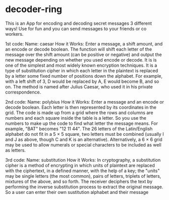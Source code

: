 # decoder-ring

This is an App for encoding and decoding secret messages 3 different ways!
Use for fun and you can send messages to your friends or co workers.

1st code:
Name: caesar
How it Works: Enter a message, a shift amount, and an encode or decode boolean.
              The function will shift each letter of the message over the shift amount (can be positive or negative)
              and output the new message depending on whether you used encode or decode. It is is one of the 
              simplest and most widely known encryption techniques. It is a type of substitution 
              cipher in which each letter in the plaintext is replaced by a letter some fixed number of positions 
              down the alphabet. For example, with a left shift of 3, D would be replaced by A, E would become B, 
              and so on. The method is named after Julius Caesar, who used it in his private correspondence.
          
2nd code:
Name: polybius
How it Works: Enter a message and an encode or decode boolean.
              Each letter is then represented by its coordinates in the grid. 
              The code is made up from a grid where the rows and columns are numbers and each square inside the table
              is a letter. So you use the numbers to make up the code to find what letter the message means.
              For example, "BAT" becomes "12 11 44". The 26 letters of the Latin/English alphabet do not fit in a 
              5 × 5 square, two letters must be combined (usually I and J as above, though C and K is an alternative). 
              Alternatively, a 6 × 6 grid may be used to allow numerals or special characters to be included as well 
              as letters.
             
3rd code:
Name: substitution
How it Works: In cryptography, a substitution cipher is a method of encrypting in which units of plaintext are replaced 
              with the ciphertext, in a defined manner, with the help of a key; the "units" may be single letters 
              (the most common), pairs of letters, triplets of letters, mixtures of the above, and so forth. The receiver 
              deciphers the text by performing the inverse substitution process to extract the original message. So a
              user can enter their own sustitution alphabet and their message 
